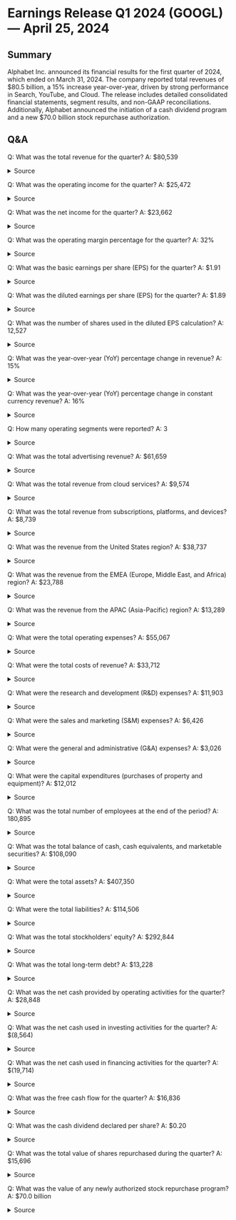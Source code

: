# Earnings Release Q1 2024 (GOOGL) — April 25, 2024

## Summary
Alphabet Inc. announced its financial results for the first quarter of 2024, which ended on March 31, 2024. The company reported total revenues of $80.5 billion, a 15% increase year-over-year, driven by strong performance in Search, YouTube, and Cloud. The release includes detailed consolidated financial statements, segment results, and non-GAAP reconciliations. Additionally, Alphabet announced the initiation of a cash dividend program and a new $70.0 billion stock repurchase authorization.


## Q&A
Q: What was the total revenue for the quarter?
A: $80,539
  <details>
    <summary>Source</summary>

    filename: document

    page: 1

    quote: Revenues $ 69,787 $ 80,539

  </details>

Q: What was the operating income for the quarter?
A: $25,472
  <details>
    <summary>Source</summary>

    filename: document

    page: 1

    quote: Operating income $ 17,415 $ 25,472

  </details>

Q: What was the net income for the quarter?
A: $23,662
  <details>
    <summary>Source</summary>

    filename: document

    page: 1

    quote: Net income $ 15,051 $ 23,662

  </details>

Q: What was the operating margin percentage for the quarter?
A: 32%
  <details>
    <summary>Source</summary>

    filename: document

    page: 1

    quote: Operating margin 25 % 32 %

  </details>

Q: What was the basic earnings per share (EPS) for the quarter?
A: $1.91
  <details>
    <summary>Source</summary>

    filename: document

    page: 6

    quote: Basic earnings per share of Class A, Class B, and Class C stock $ 1.18 $ 1.91

  </details>

Q: What was the diluted earnings per share (EPS) for the quarter?
A: $1.89
  <details>
    <summary>Source</summary>

    filename: document

    page: 1

    quote: Diluted EPS $ 1.17 $ 1.89

  </details>

Q: What was the number of shares used in the diluted EPS calculation?
A: 12,527
  <details>
    <summary>Source</summary>

    filename: document

    page: 6

    quote: Number of shares used in diluted earnings per share calculation 12,823 12,527

  </details>

Q: What was the year-over-year (YoY) percentage change in revenue?
A: 15%
  <details>
    <summary>Source</summary>

    filename: document

    page: 1

    quote: Change in revenues year over year 3 % 15 %

  </details>

Q: What was the year-over-year (YoY) percentage change in constant currency revenue?
A: 16%
  <details>
    <summary>Source</summary>

    filename: document

    page: 1

    quote: Change in constant currency revenues year over year(1) 6 % 16 %

  </details>

Q: How many operating segments were reported?
A: 3
  <details>
    <summary>Source</summary>

    filename: document

    page: 8

    quote: We report our segment results as Google Services, Google Cloud, and Other Bets:

  </details>

Q: What was the total advertising revenue?
A: $61,659
  <details>
    <summary>Source</summary>

    filename: document

    page: 2

    quote: Google advertising 54,548 61,659

  </details>

Q: What was the total revenue from cloud services?
A: $9,574
  <details>
    <summary>Source</summary>

    filename: document

    page: 2

    quote: Google Cloud 7,454 9,574

  </details>

Q: What was the total revenue from subscriptions, platforms, and devices?
A: $8,739
  <details>
    <summary>Source</summary>

    filename: document

    page: 2

    quote: Google subscriptions, platforms, and devices 7,413 8,739

  </details>

Q: What was the revenue from the United States region?
A: $38,737
  <details>
    <summary>Source</summary>

    filename: document

    page: 10

    quote: United States $ 32,864 $ 38,737

  </details>

Q: What was the revenue from the EMEA (Europe, Middle East, and Africa) region?
A: $23,788
  <details>
    <summary>Source</summary>

    filename: document

    page: 10

    quote: EMEA 21,078 23,788

  </details>

Q: What was the revenue from the APAC (Asia-Pacific) region?
A: $13,289
  <details>
    <summary>Source</summary>

    filename: document

    page: 10

    quote: APAC 11,681 13,289

  </details>

Q: What were the total operating expenses?
A: $55,067
  <details>
    <summary>Source</summary>

    filename: document

    page: 6

    quote: Total costs and expenses 52,372 55,067

  </details>

Q: What were the total costs of revenue?
A: $33,712
  <details>
    <summary>Source</summary>

    filename: document

    page: 6

    quote: Cost of revenues 30,612 33,712

  </details>

Q: What were the research and development (R&D) expenses?
A: $11,903
  <details>
    <summary>Source</summary>

    filename: document

    page: 6

    quote: Research and development 11,468 11,903

  </details>

Q: What were the sales and marketing (S&M) expenses?
A: $6,426
  <details>
    <summary>Source</summary>

    filename: document

    page: 6

    quote: Sales and marketing 6,533 6,426

  </details>

Q: What were the general and administrative (G&A) expenses?
A: $3,026
  <details>
    <summary>Source</summary>

    filename: document

    page: 6

    quote: General and administrative 3,759 3,026

  </details>

Q: What were the capital expenditures (purchases of property and equipment)?
A: $12,012
  <details>
    <summary>Source</summary>

    filename: document

    page: 7

    quote: Purchases of property and equipment (6,289) (12,012)

  </details>

Q: What was the total number of employees at the end of the period?
A: 180,895
  <details>
    <summary>Source</summary>

    filename: document

    page: 2

    quote: Number of employees 190,711 180,895

  </details>

Q: What was the total balance of cash, cash equivalents, and marketable securities?
A: $108,090
  <details>
    <summary>Source</summary>

    filename: document

    page: 5

    quote: Total cash, cash equivalents, and marketable securities 110,916 108,090

  </details>

Q: What were the total assets?
A: $407,350
  <details>
    <summary>Source</summary>

    filename: document

    page: 5

    quote: Total assets $ 402,392 $ 407,350

  </details>

Q: What were the total liabilities?
A: $114,506
  <details>
    <summary>Source</summary>

    filename: document

    page: 5

    quote: Total liabilities 119,013 114,506

  </details>

Q: What was the total stockholders' equity?
A: $292,844
  <details>
    <summary>Source</summary>

    filename: document

    page: 5

    quote: Total stockholders' equity 283,379 292,844

  </details>

Q: What was the total long-term debt?
A: $13,228
  <details>
    <summary>Source</summary>

    filename: document

    page: 5

    quote: Long-term debt 13,253 13,228

  </details>

Q: What was the net cash provided by operating activities for the quarter?
A: $28,848
  <details>
    <summary>Source</summary>

    filename: document

    page: 7

    quote: Net cash provided by operating activities 23,509 28,848

  </details>

Q: What was the net cash used in investing activities for the quarter?
A: $(8,564)
  <details>
    <summary>Source</summary>

    filename: document

    page: 7

    quote: Net cash used in investing activities (2,946) (8,564)

  </details>

Q: What was the net cash used in financing activities for the quarter?
A: $(19,714)
  <details>
    <summary>Source</summary>

    filename: document

    page: 7

    quote: Net cash used in financing activities (16,568) (19,714)

  </details>

Q: What was the free cash flow for the quarter?
A: $16,836
  <details>
    <summary>Source</summary>

    filename: document

    page: 9

    quote: Free cash flow $ 16,836

  </details>

Q: What was the cash dividend declared per share?
A: $0.20
  <details>
    <summary>Source</summary>

    filename: document

    page: 2

    quote: declared a cash dividend of $0.20 per share that will be paid on June 17, 2024

  </details>

Q: What was the total value of shares repurchased during the quarter?
A: $15,696
  <details>
    <summary>Source</summary>

    filename: document

    page: 7

    quote: Repurchases of stock (14,557) (15,696)

  </details>

Q: What was the value of any newly authorized stock repurchase program?
A: $70.0 billion
  <details>
    <summary>Source</summary>

    filename: document

    page: 2

    quote: Alphabet's Board of Directors today authorized the company to repurchase up to an additional $70.0 billion of its Class A and Class C shares

  </details>
